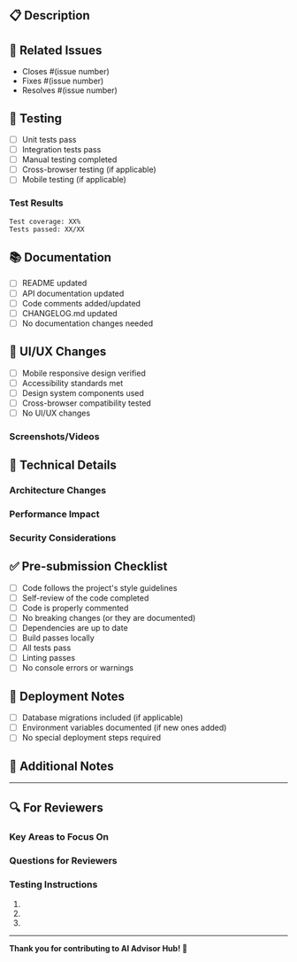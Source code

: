## 📋 Description
<!-- Provide a brief description of your changes. What does this PR do? -->

## 🔗 Related Issues
<!-- Link to related issues using keywords like "Closes", "Fixes", "Resolves" -->
- Closes #(issue number)
- Fixes #(issue number)
- Resolves #(issue number)

## 🧪 Testing
<!-- Describe the tests you ran to verify your changes. -->
- [ ] Unit tests pass
- [ ] Integration tests pass
- [ ] Manual testing completed
- [ ] Cross-browser testing (if applicable)
- [ ] Mobile testing (if applicable)

### Test Results
<!-- If applicable, provide test results or coverage information -->
```
Test coverage: XX%
Tests passed: XX/XX
```

## 📚 Documentation
<!-- What documentation did you update? -->
- [ ] README updated
- [ ] API documentation updated
- [ ] Code comments added/updated
- [ ] CHANGELOG.md updated
- [ ] No documentation changes needed

## 🎨 UI/UX Changes
<!-- If this PR includes UI changes, please provide details -->
- [ ] Mobile responsive design verified
- [ ] Accessibility standards met
- [ ] Design system components used
- [ ] Cross-browser compatibility tested
- [ ] No UI/UX changes

### Screenshots/Videos
<!-- If applicable, add screenshots or videos showing your changes -->

## 🔧 Technical Details
<!-- Provide technical details about your implementation -->

### Architecture Changes
<!-- Any architectural changes or new patterns introduced -->

### Performance Impact
<!-- Any performance implications of your changes -->

### Security Considerations
<!-- Any security implications of your changes -->

## ✅ Pre-submission Checklist
- [ ] Code follows the project's style guidelines
- [ ] Self-review of the code completed
- [ ] Code is properly commented
- [ ] No breaking changes (or they are documented)
- [ ] Dependencies are up to date
- [ ] Build passes locally
- [ ] All tests pass
- [ ] Linting passes
- [ ] No console errors or warnings

## 🚀 Deployment Notes
<!-- Any special deployment considerations -->
- [ ] Database migrations included (if applicable)
- [ ] Environment variables documented (if new ones added)
- [ ] No special deployment steps required

## 📝 Additional Notes
<!-- Any additional information that reviewers should know -->

---

## 🔍 For Reviewers

### Key Areas to Focus On
<!-- Highlight specific areas you'd like reviewers to pay attention to -->

### Questions for Reviewers
<!-- Any specific questions you have for reviewers -->

### Testing Instructions
<!-- Specific instructions for testing your changes -->
1. 
2. 
3. 

---

**Thank you for contributing to AI Advisor Hub! 🚀**
